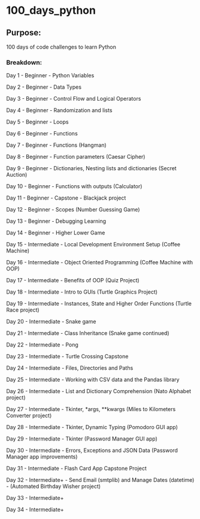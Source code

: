 # 100_days_python

## Purpose:
100 days of code challenges to learn Python

### Breakdown:
Day 1 - Beginner - Python Variables

Day 2 - Beginner - Data Types

Day 3 - Beginner - Control Flow and Logical Operators

Day 4 - Beginner - Randomization and lists

Day 5 - Beginner - Loops

Day 6 - Beginner - Functions

Day 7 - Beginner - Functions (Hangman)

Day 8 - Beginner - Function parameters (Caesar Cipher)

Day 9 - Beginner - Dictionaries, Nesting lists and dictionaries (Secret Auction)

Day 10 - Beginner - Functions with outputs (Calculator)

Day 11 - Beginner - Capstone - Blackjack project

Day 12 - Beginner - Scopes (Number Guessing Game)

Day 13 - Beginner - Debugging Learning

Day 14 - Beginner - Higher Lower Game

Day 15 - Intermediate - Local Development Environment Setup (Coffee Machine)

Day 16 - Intermediate - Object Oriented Programming (Coffee Machine with OOP)

Day 17 - Intermediate - Benefits of OOP (Quiz Project)

Day 18 - Intermediate - Intro to GUIs (Turtle Graphics Project)

Day 19 - Intermediate - Instances, State and Higher Order Functions (Turtle Race project)

Day 20 - Intermediate - Snake game

Day 21 - Intermediate - Class Inheritance (Snake game continued)

Day 22 - Intermediate - Pong

Day 23 - Intermediate - Turtle Crossing Capstone

Day 24 - Intermediate - Files, Directories and Paths

Day 25 - Intermediate - Working with CSV data and the Pandas library

Day 26 - Intermediate - List and Dictionary Comprehension (Nato Alphabet project)

Day 27 - Intermediate - Tkinter, *args, **kwargs (Miles to Kilometers Converter project)

Day 28 - Intermediate - Tkinter, Dynamic Typing (Pomodoro GUI app)

Day 29 - Intermediate - Tkinter (Password Manager GUI app)

Day 30 - Intermediate - Errors, Exceptions and JSON Data (Password Manager app improvements)

Day 31 - Intermediate - Flash Card App Capstone Project

Day 32 - Intermediate+ - Send Email (smtplib) and Manage Dates (datetime) - (Automated Birthday Wisher project)

Day 33 - Intermediate+

Day 34 - Intermediate+

